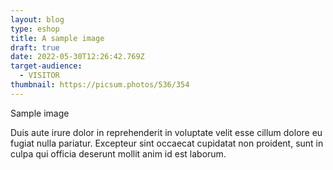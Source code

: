 ```yaml
---
layout: blog
type: eshop
title: A sample image
draft: true
date: 2022-05-30T12:26:42.769Z
target-audience:
  - VISITOR
thumbnail: https://picsum.photos/536/354
---
```

Sample image

Duis aute irure dolor in reprehenderit in voluptate velit esse cillum dolore eu fugiat nulla pariatur. Excepteur sint occaecat cupidatat non proident, sunt in culpa qui officia deserunt mollit anim id est laborum.